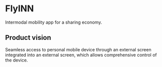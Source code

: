 # FlyINN

Intermodal mobility app for a sharing economy.

## Product vision

Seamless access to personal mobile device through an external screen integrated
into an external screen, which allows comprehensive control of the device.
